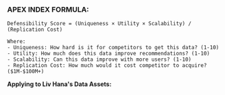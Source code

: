 ### **APEX INDEX FORMULA:**

```
Defensibility Score = (Uniqueness × Utility × Scalability) / (Replication Cost)

Where:
- Uniqueness: How hard is it for competitors to get this data? (1-10)
- Utility: How much does this data improve recommendations? (1-10)
- Scalability: Can this data improve with more users? (1-10)
- Replication Cost: How much would it cost competitor to acquire? ($1M-$100M+)
```

**Applying to Liv Hana's Data Assets:**
